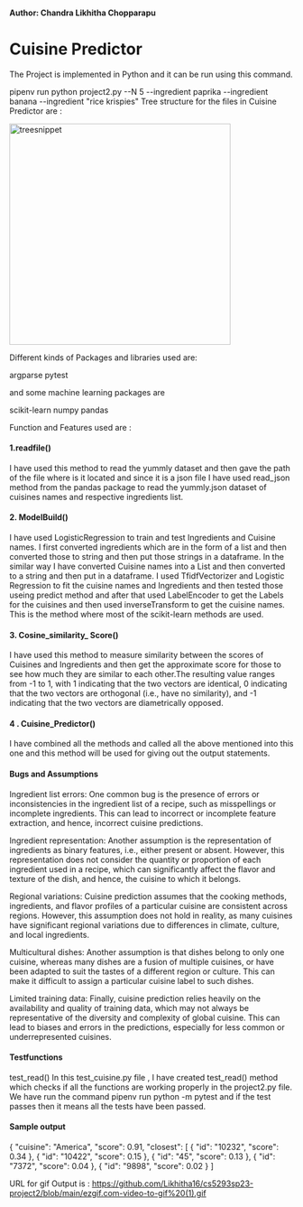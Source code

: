 
#### Author: Chandra Likhitha Chopparapu

# Cuisine Predictor

The Project is implemented in Python and it can be run using this command.

pipenv run python project2.py --N 5 --ingredient paprika
                                    --ingredient banana 
                                    --ingredient "rice krispies" 
Tree structure for the files in Cuisine Predictor are :



<img width="392" alt="treesnippet" src="https://user-images.githubusercontent.com/51265009/235031190-9dba89d5-1c4e-42dd-8c4b-613690d9ab9f.PNG">





Different kinds of Packages and libraries used are:

argparse
pytest 

and some machine learning packages are

scikit-learn
numpy
pandas

Function and Features used are :

#### 1.readfile() 
 I have used this method to read the yummly dataset and then gave the path of the file where is it located and since it is a json file I have used read_json method from the pandas package to read the yummly.json dataset of cuisines names and respective ingredients list.

#### 2. ModelBuild()
I have used LogisticRegression to train and test Ingredients and Cuisine names. I first converted ingredients which are in the form of a list and then converted those to string and then put those strings in a dataframe. In the similar way I have converted Cuisine names into a List and then converted to a string and then put in a dataframe. I used TfidfVectorizer and Logistic Regression to fit the cuisine names and Ingredients and then tested those useing predict method and after that used LabelEncoder to get the Labels for the cuisines and then used inverseTransform to get the cuisine names.
This is the method where most of the scikit-learn methods are used.

#### 3. Cosine_similarity_ Score()
I have used this method to measure similarity between the scores of Cuisines and Ingredients and then get the approximate score for those to see how much they are similar to each other.The resulting value ranges from -1 to 1, with 1 indicating that the two vectors are identical, 0 indicating that the two vectors are orthogonal (i.e., have no similarity), and -1 indicating that the two vectors are diametrically opposed.
#### 4 . Cuisine_Predictor()
I have combined all the methods and called all the above mentioned into this one and this method will be used for giving out the output statements.

#### Bugs and Assumptions

Ingredient list errors: One common bug is the presence of errors or inconsistencies in the ingredient list of a recipe, such as misspellings or incomplete ingredients. This can lead to incorrect or incomplete feature extraction, and hence, incorrect cuisine predictions.

Ingredient representation: Another assumption is the representation of ingredients as binary features, i.e., either present or absent. However, this representation does not consider the quantity or proportion of each ingredient used in a recipe, which can significantly affect the flavor and texture of the dish, and hence, the cuisine to which it belongs.

Regional variations: Cuisine prediction assumes that the cooking methods, ingredients, and flavor profiles of a particular cuisine are consistent across regions. However, this assumption does not hold in reality, as many cuisines have significant regional variations due to differences in climate, culture, and local ingredients.

Multicultural dishes: Another assumption is that dishes belong to only one cuisine, whereas many dishes are a fusion of multiple cuisines, or have been adapted to suit the tastes of a different region or culture. This can make it difficult to assign a particular cuisine label to such dishes.

Limited training data: Finally, cuisine prediction relies heavily on the availability and quality of training data, which may not always be representative of the diversity and complexity of global cuisine. This can lead to biases and errors in the predictions, especially for less common or underrepresented cuisines.

#### Testfunctions

test_read()
In this test_cuisine.py file , I have created test_read() method which checks if all the functions are working properly in the project2.py file.
We have run the command
pipenv run python -m pytest and if the test passes then it means all the tests have been passed.

#### Sample output

{
  "cuisine": "America",
  "score": 0.91,
  "closest": [
    {
      "id": "10232",
      "score": 0.34
    },
    {
      "id": "10422",
      "score": 0.15
    },
    {
      "id": "45",
      "score": 0.13
    },
    {
      "id": "7372",
      "score": 0.04
    },
    {
      "id": "9898",
      "score": 0.02
    }
  ]

URL for gif Output is : https://github.com/Likhitha16/cs5293sp23-project2/blob/main/ezgif.com-video-to-gif%20(1).gif




